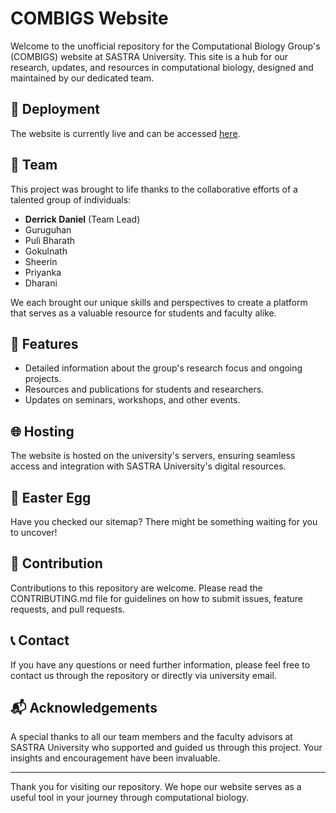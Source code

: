 # COMBIGS Website

Welcome to the unofficial repository for the Computational Biology Group's (COMBIGS) website at SASTRA University. This site is a hub for our research, updates, and resources in computational biology, designed and maintained by our dedicated team.

## 🚀 Deployment
The website is currently live and can be accessed [here](https://sastra.edu/combigs/).

## 🤝 Team
This project was brought to life thanks to the collaborative efforts of a talented group of individuals:
- **Derrick Daniel** (Team Lead)
- Guruguhan
- Puli Bharath
- Gokulnath
- Sheerin
- Priyanka
- Dharani

We each brought our unique skills and perspectives to create a platform that serves as a valuable resource for students and faculty alike.

## 📜 Features
- Detailed information about the group's research focus and ongoing projects.
- Resources and publications for students and researchers.
- Updates on seminars, workshops, and other events.

## 🌐 Hosting
The website is hosted on the university's servers, ensuring seamless access and integration with SASTRA University's digital resources.

## 🥚 Easter Egg
Have you checked our sitemap? There might be something waiting for you to uncover!

## 🙌 Contribution
Contributions to this repository are welcome. Please read the CONTRIBUTING.md file for guidelines on how to submit issues, feature requests, and pull requests.

## 📞 Contact
If you have any questions or need further information, please feel free to contact us through the repository or directly via university email.

## 📬 Acknowledgements
A special thanks to all our team members and the faculty advisors at SASTRA University who supported and guided us through this project. Your insights and encouragement have been invaluable.

---

Thank you for visiting our repository. We hope our website serves as a useful tool in your journey through computational biology.


